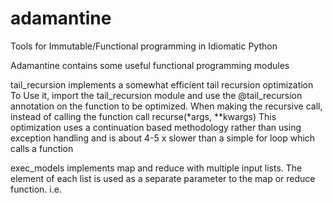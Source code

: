 # adamantine
Tools for Immutable/Functional programming in Idiomatic Python

Adamantine contains some useful functional programming modules

tail_recursion implements a somewhat efficient tail recursion optimization
To Use it, import the tail_recursion module and use the @tail_recursion annotation 
on the function to be optimized. When making the recursive call, instead of calling the 
function call recurse(*args, **kwargs)
This optimization uses a continuation based methodology rather than using exception handling
and is about 4-5 x slower than a simple for loop which calls a function 

exec_models implements map and reduce with multiple input lists. The element of each list is 
used as a separate parameter to the map or reduce function. i.e.


